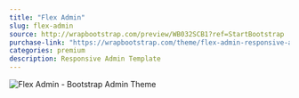 ```yaml
---
title: "Flex Admin"
slug: flex-admin
source: http://wrapbootstrap.com/preview/WB032SCB1?ref=StartBootstrap
purchase-link: "https://wrapbootstrap.com/theme/flex-admin-responsive-admin-template-WB032SCB1?ref=StartBootstrap"
categories: premium
description: Responsive Admin Template
---
```


<img src="/assets/img/premium/flex-admin.jpg" class="img-responsive" alt="Flex Admin - Bootstrap Admin Theme">